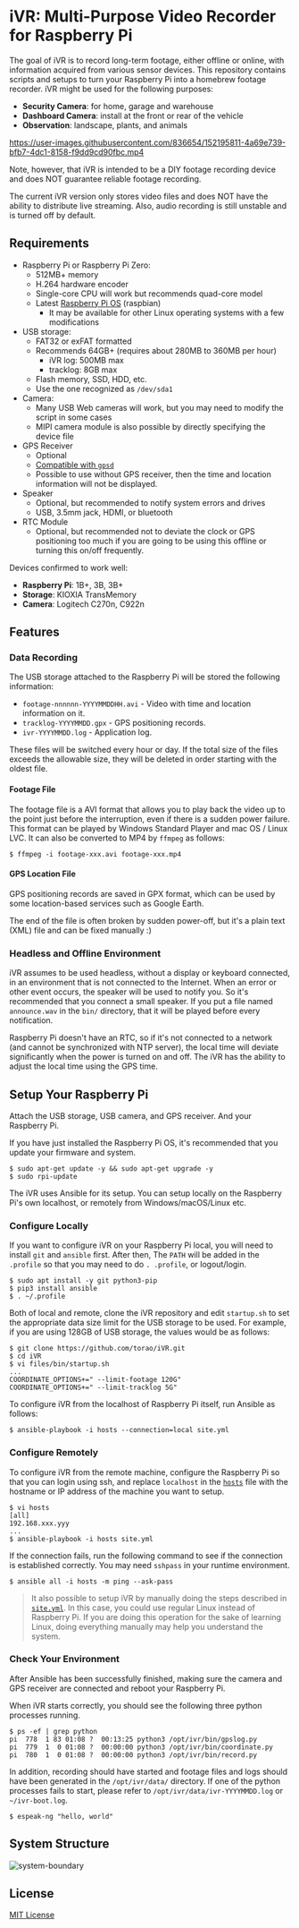 # iVR: Multi-Purpose Video Recorder for Raspberry Pi

The goal of iVR is to record long-term footage, either offline or online, with information acquired
from various sensor devices. This repository contains scripts and setups to turn your Raspberry Pi
into a homebrew footage recorder. iVR might be used for the following purposes:

* **Security Camera**: for home, garage and warehouse
* **Dashboard Camera**: install at the front or rear of the vehicle
* **Observation**: landscape, plants, and animals

https://user-images.githubusercontent.com/836654/152195811-4a69e739-bfb7-4dc1-8158-f9dd9cd90fbc.mp4

Note, however, that iVR is intended to be a DIY footage recording device and does NOT guarantee
reliable footage recording.

The current iVR version only stores video files and does NOT have the ability to distribute live
streaming. Also, audio recording is still unstable and is turned off by default.

## Requirements

* Raspberry Pi or Raspberry Pi Zero:
  * 512MB+ memory
  * H.264 hardware encoder
  * Single-core CPU will work but recommends quad-core model
  * Latest [Raspberry Pi OS](https://www.raspberrypi.com/software/) (raspbian)
    * It may be available for other Linux operating systems with a few modifications
* USB storage:
  * FAT32 or exFAT formatted
  * Recommends 64GB+ (requires about 280MB to 360MB per hour)
    * iVR log: 500MB max
    * tracklog: 8GB max
  * Flash memory, SSD, HDD, etc.
  * Use the one recognized as `/dev/sda1`
* Camera:
  * Many USB Web cameras will work, but you may need to modify the script in some cases
  * MIPI camera module is also possible by directly specifying the device file
* GPS Receiver
  * Optional
  * [Compatible with `gpsd`](https://gpsd.gitlab.io/gpsd/hardware.html)
  * Possible to use without GPS receiver, then the time and location information will not be
    displayed.
* Speaker
  * Optional, but recommended to notify system errors and drives
  * USB, 3.5mm jack, HDMI, or bluetooth
* RTC Module
  * Optional, but recommended not to deviate the clock or GPS positioning too much if you are going
    to be using this offline or turning this on/off frequently.

Devices confirmed to work well:

* **Raspberry Pi**: 1B+, 3B, 3B+
* **Storage**: KIOXIA TransMemory 
* **Camera**: Logitech C270n, C922n

## Features

### Data Recording

The USB storage attached to the Raspberry Pi will be stored the following information:

* `footage-nnnnnn-YYYYMMDDHH.avi` - Video with time and location information on it.
* `tracklog-YYYYMMDD.gpx` - GPS positioning records.
* `ivr-YYYYMMDD.log` - Application log.

These files will be switched every hour or day. If the total size of the files exceeds the allowable
size, they will be deleted in order starting with the oldest file.

#### Footage File

The footage file is a AVI format that allows you to play back the video up to the point just before
the interruption, even if there is a sudden power failure.
This format can be played by Windows Standard Player and mac OS / Linux LVC. It can also be
converted to MP4 by `ffmpeg` as follows:

```
$ ffmpeg -i footage-xxx.avi footage-xxx.mp4
```

#### GPS Location File

GPS positioning records are saved in GPX format, which can be used by some location-based services
such as Google Earth.

The end of the file is often broken by sudden power-off, but it's a plain text (XML) file and can
be fixed manually :)

### Headless and Offline Environment

iVR assumes to be used headless, without a display or keyboard connected, in an environment that is
not connected to the Internet.
When an error or other event occurs, the speaker will be used to notify you. So it's recommended
that you connect a small speaker.
If you put a file named `announce.wav` in the `bin/` directory, that it will be played before every
notification.

Raspberry Pi doesn't have an RTC, so if it's not connected to a network (and cannot be synchronized
with NTP server), the local time will deviate significantly when the power is turned on and off.
The iVR has the ability to adjust the local time using the GPS time.

## Setup Your Raspberry Pi

Attach the USB storage, USB camera, and GPS receiver. And your Raspberry Pi.

If you have just installed the Raspberry Pi OS, it's recommended that you update your firmware and
system.

```
$ sudo apt-get update -y && sudo apt-get upgrade -y
$ sudo rpi-update
```

The iVR uses Ansible for its setup. You can setup locally on the Raspberry Pi's own localhost, or
remotely from Windows/macOS/Linux etc.

### Configure Locally

If you want to configure iVR on your Raspberry Pi local, you will need to install `git` and
`ansible` first. After then, The `PATH` will be added in the `.profile` so that you may need to do
`. .profile`, or logout/login.

```
$ sudo apt install -y git python3-pip
$ pip3 install ansible
$ . ~/.profile
```

Both of local and remote, clone the iVR repository and edit `startup.sh` to set the appropriate data
size limit for the USB storage to be used. For example, if you are using 128GB of USB storage, the
values would be as follows:

```
$ git clone https://github.com/torao/iVR.git
$ cd iVR
$ vi files/bin/startup.sh
...
COORDINATE_OPTIONS+=" --limit-footage 120G"
COORDINATE_OPTIONS+=" --limit-tracklog 5G"
```

To configure iVR from the localhost of Raspberry Pi itself, run Ansible as follows:

```
$ ansible-playbook -i hosts --connection=local site.yml
```

### Configure Remotely

To configure iVR from the remote machine, configure the Raspberry Pi so that you can login using ssh,
and replace `localhost` in the [`hosts`](/torao/iVR/tree/main/hosts) file with the hostname or IP
address of the machine you want to setup.

```
$ vi hosts
[all]
192.168.xxx.yyy
...
$ ansible-playbook -i hosts site.yml
```

If the connection fails, run the following command to see if the connection is established correctly. You may need
`sshpass` in your runtime environment.

```
$ ansible all -i hosts -m ping --ask-pass
```

> It also possible to setup iVR by manually doing the steps described in 
> [`site.yml`](/torao/iVR/tree/main/site.yml). In this case, you could use regular Linux instead of
> Raspberry Pi. If you are doing this operation for the sake of learning Linux, doing everything
> manually may help you understand the system.

### Check Your Environment

After Ansible has been successfully finished, making sure the camera and GPS receiver are connected
and reboot your Raspberry Pi.

When iVR starts correctly, you should see the following three python processes running.

```
$ ps -ef | grep python
pi  778  1 83 01:08 ?  00:13:25 python3 /opt/ivr/bin/gpslog.py
pi  779  1  0 01:08 ?  00:00:00 python3 /opt/ivr/bin/coordinate.py
pi  780  1  0 01:08 ?  00:00:00 python3 /opt/ivr/bin/record.py
```

In addition, recording should have started and footage files and logs should have been generated in
the `/opt/ivr/data/` directory. If one of the python processes fails to start, please refer to
`/opt/ivr/data/ivr-YYYYMMDD.log` or `~/ivr-boot.log`.

```
$ espeak-ng "hello, world"
```

## System Structure

![system-boundary](https://user-images.githubusercontent.com/836654/152196050-de549dc6-e55d-4c96-9122-d0dfad279cec.png)

## License

[MIT License](/torao/iVR/tree/main/LICENSE)
